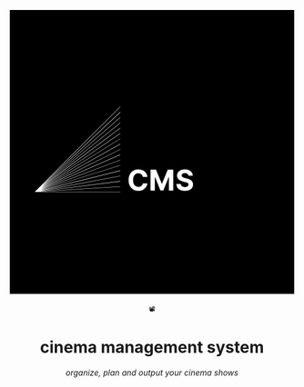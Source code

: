 <div align="center">
    <p><img src="logo.png"></p>
    <small>📽️</small>
    <h1>cinema management system</h1>
    <i>organize, plan and output your cinema shows</i>
</div>
